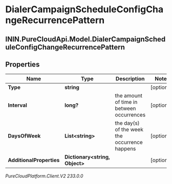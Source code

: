 # DialerCampaignScheduleConfigChangeRecurrencePattern

## ININ.PureCloudApi.Model.DialerCampaignScheduleConfigChangeRecurrencePattern

## Properties

|Name | Type | Description | Notes|
|------------ | ------------- | ------------- | -------------|
| **Type** | **string** |  | [optional] |
| **Interval** | **long?** | the amount of time in between occurrences | [optional] |
| **DaysOfWeek** | **List&lt;string&gt;** | the day(s) of the week the occurrence happens | [optional] |
| **AdditionalProperties** | **Dictionary&lt;string, Object&gt;** |  | [optional] |



_PureCloudPlatform.Client.V2 233.0.0_
